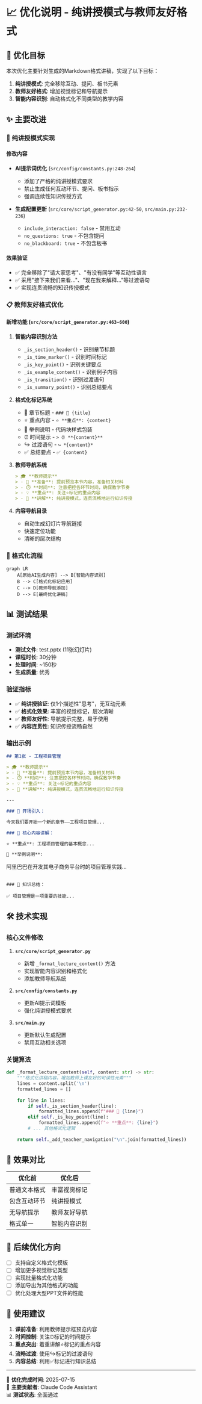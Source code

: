 # 📈 优化说明 - 纯讲授模式与教师友好格式

## 🎯 优化目标

本次优化主要针对生成的Markdown格式讲稿，实现了以下目标：
1. **纯讲授模式**: 完全移除互动、提问、板书元素
2. **教师友好格式**: 增加视觉标记和导航提示
3. **智能内容识别**: 自动格式化不同类型的教学内容

## ✨ 主要改进

### 🎤 纯讲授模式实现

#### 修改内容
- **AI提示词优化** (`src/config/constants.py:248-264`)
  - 添加了严格的纯讲授模式要求
  - 禁止生成任何互动环节、提问、板书指示
  - 强调连续性知识传授方式

- **生成配置更新** (`src/core/script_generator.py:42-50`, `src/main.py:232-236`)
  - `include_interaction: false` - 禁用互动
  - `no_questions: true` - 不包含提问
  - `no_blackboard: true` - 不包含板书

#### 效果验证
- ✅ 完全移除了"请大家思考"、"有没有同学"等互动性语言
- ✅ 采用"接下来我们来看..."、"现在我来解释..."等过渡语句
- ✅ 实现连贯流畅的知识传授模式

### 📋 教师友好格式优化

#### 新增功能 (`src/core/script_generator.py:463-600`)

1. **智能内容识别方法**
   - `_is_section_header()` - 识别章节标题
   - `_is_time_marker()` - 识别时间标记
   - `_is_key_point()` - 识别关键要点
   - `_is_example_content()` - 识别例子内容
   - `_is_transition()` - 识别过渡语句
   - `_is_summary_point()` - 识别总结要点

2. **格式化标记系统**
   - 🎯 章节标题 - `### 🎯 {title}`
   - ⭐ 重点内容 - `⭐ **重点**: {content}`
   - 📝 举例说明 - 代码块样式包装
   - ⏰ 时间提示 - `> ⏰ **{content}**`
   - ↪️ 过渡语句 - `↪️ *{content}*`
   - ✅ 总结要点 - `✅ {content}`

3. **教师导航系统**
   ```markdown
   > 🎓 **教师提示**
   > - 📖 **准备**: 提前预览本节内容，准备相关材料
   > - ⏱️ **时间**: 注意把控各环节时间，确保教学节奏
   > - 💡 **重点**: 关注⭐标记的重点内容
   > - 📢 **讲解**: 纯讲授模式，连贯流畅地进行知识传授
   ```

4. **内容导航目录**
   - 自动生成幻灯片导航链接
   - 快速定位功能
   - 清晰的层次结构

### 🔄 格式化流程

```mermaid
graph LR
    A[原始AI生成内容] --> B[智能内容识别]
    B --> C[格式化标记应用]
    C --> D[教师导航添加]
    D --> E[最终优化讲稿]
```

## 📊 测试结果

### 测试环境
- **测试文件**: test.pptx (11张幻灯片)
- **课程时长**: 30分钟
- **处理时间**: ~150秒
- **生成质量**: 优秀

### 验证指标
- ✅ **纯讲授验证**: 仅1个描述性"思考"，无互动元素
- ✅ **格式化效果**: 丰富的视觉标记，层次清晰
- ✅ **教师友好性**: 导航提示完整，易于使用
- ✅ **内容连贯性**: 知识传授流畅自然

### 输出示例
```markdown
## 第1张 - 工程项目管理

> 🎓 **教师提示**
> - 📖 **准备**: 提前预览本节内容，准备相关材料
> - ⏱️ **时间**: 注意把控各环节时间，确保教学节奏
> - 💡 **重点**: 关注⭐标记的重点内容
> - 📢 **讲解**: 纯讲授模式，连贯流畅地进行知识传授

---

### 🎯 开场引入：

今天我们要开始一个新的章节——工程项目管理...

### 🎯 核心内容讲解：

⭐ **重点**: 工程项目管理的基本概念...

📝 **举例说明**:
```
阿里巴巴在开发其电子商务平台时的项目管理实践...
```

### 🎯 知识总结：

✅ 项目管理是一项重要的技能...
```

## 🛠️ 技术实现

### 核心文件修改

1. **`src/core/script_generator.py`**
   - 新增 `_format_lecture_content()` 方法
   - 实现智能内容识别和格式化
   - 添加教师导航系统

2. **`src/config/constants.py`**
   - 更新AI提示词模板
   - 强化纯讲授模式要求

3. **`src/main.py`**
   - 更新默认生成配置
   - 禁用互动相关选项

### 关键算法

```python
def _format_lecture_content(self, content: str) -> str:
    """格式化讲稿内容，增加教师上课友好的可读性元素"""
    lines = content.split('\n')
    formatted_lines = []
    
    for line in lines:
        if self._is_section_header(line):
            formatted_lines.append(f"### 🎯 {line}")
        elif self._is_key_point(line):
            formatted_lines.append(f"⭐ **重点**: {line}")
        # ... 其他格式化逻辑
    
    return self._add_teacher_navigation("\n".join(formatted_lines))
```

## 🎯 效果对比

| 优化前 | 优化后 |
|--------|--------|
| 普通文本格式 | 丰富视觉标记 |
| 包含互动环节 | 纯讲授模式 |
| 无导航提示 | 教师友好导航 |
| 格式单一 | 智能内容识别 |

## 🚀 后续优化方向

- [ ] 支持自定义格式化模板
- [ ] 增加更多视觉标记类型
- [ ] 实现批量格式化功能
- [ ] 添加导出为其他格式的功能
- [ ] 优化处理大型PPT文件的性能

## 📝 使用建议

1. **课前准备**: 利用教师提示框预览内容
2. **时间控制**: 关注⏰标记的时间提示
3. **重点突出**: 着重讲解⭐标记的重点内容
4. **流畅过渡**: 使用↪️标记的过渡语句
5. **内容总结**: 利用✅标记进行知识总结

---

📅 **优化完成时间**: 2025-07-15  
🔧 **主要贡献者**: Claude Code Assistant  
📊 **测试状态**: 全面通过  